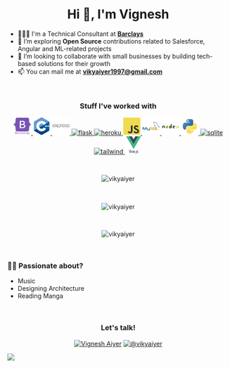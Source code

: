 <h1 align="center">Hi 👋, I'm Vignesh</h1>

- 👨🏾‍💻 I'm a Technical Consultant at <a href="https://home.barclays">**Barclays**</a>
- 🌱 I’m exploring **Open Source** contributions related to Salesforce, Angular and ML-related projects
- 👯 I’m looking to collaborate with small businesses by building tech-based solutions for their growth
- 📫 You can mail me at **vikyaiyer1997@gmail.com**

<br>

<h3 align="center">Stuff I've worked with</h3>
<p align="center"> 
<a href="https://getbootstrap.com" target="_blank"> <img src="https://raw.githubusercontent.com/devicons/devicon/master/icons/bootstrap/bootstrap-plain-wordmark.svg" alt="bootstrap" width="40" height="40"/> </a> <a href="https://www.w3schools.com/cpp/" target="_blank"> <img src="https://raw.githubusercontent.com/devicons/devicon/master/icons/cplusplus/cplusplus-original.svg" alt="cplusplus" width="40" height="40"/> </a> <a href="https://expressjs.com" target="_blank"> <img src="https://raw.githubusercontent.com/devicons/devicon/master/icons/express/express-original-wordmark.svg" alt="express" width="40" height="40"/> </a> <a href="https://flask.palletsprojects.com/" target="_blank"> <img src="https://www.vectorlogo.zone/logos/pocoo_flask/pocoo_flask-icon.svg" alt="flask" width="40" height="40"/> </a> <a href="https://heroku.com" target="_blank"> <img src="https://www.vectorlogo.zone/logos/heroku/heroku-icon.svg" alt="heroku" width="40" height="40"/> </a> <a href="https://developer.mozilla.org/en-US/docs/Web/JavaScript" target="_blank"> <img src="https://raw.githubusercontent.com/devicons/devicon/master/icons/javascript/javascript-original.svg" alt="javascript" width="40" height="40"/> </a> 
<a href="https://www.mysql.com/" target="_blank"> <img src="https://raw.githubusercontent.com/devicons/devicon/master/icons/mysql/mysql-original-wordmark.svg" alt="mysql" width="40" height="40"/> </a> <a href="https://nodejs.org" target="_blank"> <img src="https://raw.githubusercontent.com/devicons/devicon/master/icons/nodejs/nodejs-original-wordmark.svg" alt="nodejs" width="40" height="40"/> </a> <a href="https://www.python.org" target="_blank"> <img src="https://raw.githubusercontent.com/devicons/devicon/master/icons/python/python-original.svg" alt="python" width="40" height="40"/> </a> <a href="https://www.sqlite.org/" target="_blank"> <img src="https://www.vectorlogo.zone/logos/sqlite/sqlite-icon.svg" alt="sqlite" width="40" height="40"/> </a> <a href="https://tailwindcss.com/" target="_blank"> <img src="https://www.vectorlogo.zone/logos/tailwindcss/tailwindcss-icon.svg" alt="tailwind" width="40" height="40"/> </a> <a href="https://vuejs.org/" target="_blank"> <img src="https://raw.githubusercontent.com/devicons/devicon/master/icons/vuejs/vuejs-original-wordmark.svg" alt="vuejs" width="40" height="40"/> </a> </p>

<br>

<p align="center">
  <img src="https://github-readme-stats.vercel.app/api?username=vikyaiyer&count_private=true&hide=stars&show_icons=true&theme=gotham&include_all_commits=true" alt="vikyaiyer" />
</p><br>
  
<p align="center"><img align="center" src="https://github-readme-streak-stats.herokuapp.com/?user=vikyaiyer&theme=vue-dark" alt="vikyaiyer"/>
</p><br>

<p align="center">
   <img src="https://github-readme-stats.vercel.app/api/top-langs/?username=vikyaiyer&count_private=true&hide=stars&show_icons=true&theme=gotham&include_all_commits=false" alt="vikyaiyer" />
</p>

<br>

<h3>👨‍💻 Passionate about?</h3>

- Music
- Designing Architecture
- Reading Manga 

<br>

<h3 align="center">Let's talk!</h3>
<p align="center">
<a href="https://www.linkedin.com/in/vignesh-aiyer/" target="blank"><img align="center" src="https://cdn.jsdelivr.net/npm/simple-icons@3.0.1/icons/linkedin.svg" alt="Vignesh Aiyer" height="30" width="40" /></a> <a href="https://twitter.com/vikyaiyer" target="blank"><img align="center" src="https://cdn.jsdelivr.net/npm/simple-icons@3.0.1/icons/twitter.svg" alt="@vikyaiyer" height="30" width="40" /></a>
</p>


![](https://komarev.com/ghpvc/?username=vikyaiyer)
